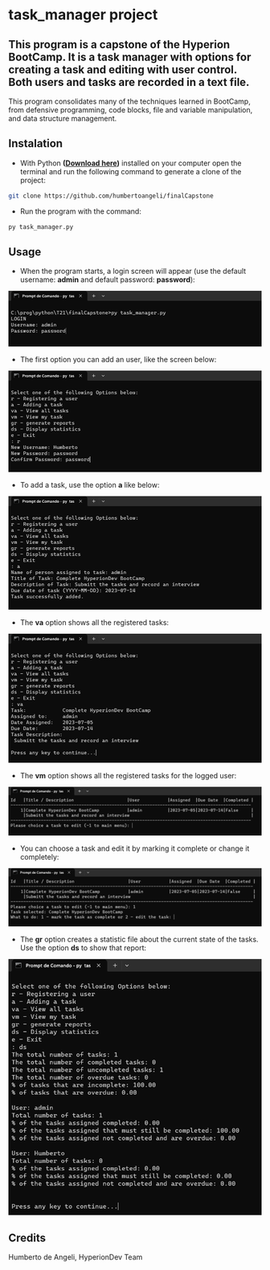 # task_manager project

## This program is a capstone of the Hyperion BootCamp. It is a task manager with options for creating a task and editing with user control. Both users and tasks are recorded in a text file.

This program consolidates many of the techniques learned in BootCamp, from defensive programming, code blocks, file and variable manipulation, and data structure management.

## Instalation

- With Python **([Download here](https://www.python.org/downloads/))** installed on your computer open the terminal and run the following command to generate a clone of the project:

```bash
git clone https://github.com/humbertoangeli/finalCapstone
```

- Run the program with the command:
```bash
py task_manager.py
```
## Usage

- When the program starts, a login screen will appear (use the default username: **admin** and default password: **password**):

![finance01](blob/task01.png)

- The first option you can add an user, like the screen below:

![finance02](blob/task02.png)

- To add a task, use the option **a** like below:

![finance03](blob/task03.png)

- The **va** option shows all the registered tasks:

![finance04](blob/task04.png)

- The **vm** option shows all the registered tasks for the logged user:

![finance04](blob/task05.png)

- You can choose a task and edit it by marking it complete or change it completely:

![finance04](blob/task06.png)

- The **gr** option creates a statistic file about the current state of the tasks. Use the option **ds** to show that report:

![finance04](blob/task07.png)

## Credits

Humberto de Angeli, HyperionDev Team
